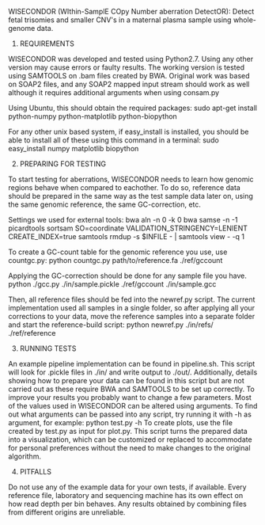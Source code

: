 WISECONDOR
(WIthin-SamplE COpy Number aberration DetectOR):
Detect fetal trisomies and smaller CNV's in a maternal plasma sample using whole-genome data.



1. REQUIREMENTS

WISECONDOR was developed and tested using Python2.7. Using any other version may cause errors or faulty results. The working version is tested using SAMTOOLS on .bam files created by BWA. Original work was based on SOAP2 files, and any SOAP2 mapped input stream should work as well although it requires additional arguments when using consam.py

Using Ubuntu, this should obtain the required packages:
	sudo apt-get install python-numpy python-matplotlib python-biopython

For any other unix based system, if easy_install is installed, you should be able to install all of these using this command in a terminal:
	sudo easy_install numpy matplotlib biopython



2. PREPARING FOR TESTING

To start testing for aberrations, WISECONDOR needs to learn how genomic regions behave when compared to eachother. To do so, reference data should be prepared in the same way as the test sample data later on, using the same genomic reference, the same GC-correction, etc.

Settings we used for external tools:
	bwa aln -n 0 -k 0
	bwa samse -n -1
	picardtools sortsam	SO=coordinate VALIDATION_STRINGENCY=LENIENT CREATE_INDEX=true
	samtools rmdup -s $INFILE - | samtools view - -q 1

To create a GC-count table for the genomic reference you use, use countgc.py:
	python countgc.py path/to/reference.fa ./ref/gccount

Applying the GC-correction should be done for any sample file you have.
	python ./gcc.py ./in/sample.pickle ./ref/gccount ./in/sample.gcc

Then, all reference files should be fed into the newref.py script. The current implementation used all samples in a single folder, so after applying all your corrections to your data, move the reference samples into a separate folder and start the reference-build script:
	python newref.py ./in/refs/ ./ref/reference



3. RUNNING TESTS

An example pipeline implementation can be found in pipeline.sh. This script will look for .pickle files in ./in/ and write output to ./out/. Additionally, details showing how to prepare your data can be found in this script but are not carried out as these require BWA and SAMTOOLS to be set up correctly.
To improve your results you probably want to change a few parameters. Most of the values used in WISECONDOR can be altered using arguments. To find out what arguments can be passed into any script, try running it with -h as argument, for example:
	python test.py -h
To create plots, use the file created by test.py as input for plot.py. This script turns the prepared data into a visualization, which can be customized or replaced to accommodate for personal preferences without the need to make changes to the original algorithm.



4. PITFALLS

Do not use any of the example data for your own tests, if available. Every reference file, laboratory and sequencing machine has its own effect on how read depth per bin behaves. Any results obtained by combining files from different origins are unreliable.
